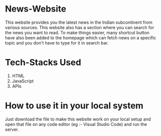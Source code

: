 # News-Website

This website provides you the latest news in the Indian subcontinent from various sources. 
This website also has a section where you can search for the news you want to read.
To make things easier, many shortcut button have also been added to the homepage which can fetch news on a specific topic and you don't have to type for it in search bar.

# Tech-Stacks Used
1. HTML
2. JavaScript
3. APIs

# How to use it in your local system
Just download the file to make this website work on your local setup and open that file on any code editor (eg :- Visual Studio Code) and run the server.
